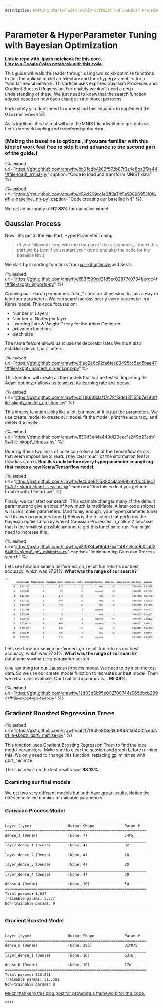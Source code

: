```yaml
---
description: Getting Started with scikit-optimize and Gaussian Processes
---
```


# Parameter & HyperParameter Tuning with Bayesian Optimization

[**Link to repo with .ipynb notebook for this code**](https://github.com/crawftv/Skopt-hyperparameter-tutorial)**.**  
[**Link to a Google Colab notebook with this code.**](https://colab.research.google.com/drive/1tYXmorCchEtsB12830lo6AhG-4HRZz4q)

This guide will walk the reader through using two scikit-optimize functions to find the optimal model architecture and tune hyperparameters for a “vanilla” neural network. This article uses explores Gaussian Processes and Gradient Boosted Regression. Fortunately we don’t need a deep understanding of these. We just need to know that the search function adjusts based on how each change in the model performs.

Fortunately you don’t need to understand this equation to implement the Gaussian search.![](https://cdn-images-1.medium.com/max/800/1*7c46-ScyLgZq9m24QPl-iA.png)

As is tradition, this tutorial will use the MNIST handwritten digits data set. Let’s start with loading and transforming the data.

### **\(Making the baseline is optional, if you are familiar with this kind of work feel free to skip it and advance to the second part of the guide.\)**

{% embed url="https://gist.github.com/crawftv/dd01cdb4282f572b87f3e4e8ba3f9a44\#file-load\_mnist-py" caption="Code to load and transform MNIST data" %}

{% embed url="https://gist.github.com/crawftv/d99d269cc1e2ff2a74f1a98896958f0b\#file-baseline\_nn-py" caption="Code creating our baseline NN" %}

We get an accuracy of **92.83%** for our naive model.

## **Gaussian Process**

Now Lets get to the Fun Part, HyperParameter Tuning.

> \(If you followed along with the first part of the assignment, I found this part works best if you restart your kernel and skip the code for the baseline NN.\)

We start by importing functions from [sci-kit optimize](https://scikit-optimize.github.io/) and Keras.

{% embed url="https://gist.github.com/crawftv/683f599dd31d5ec02877d0734beccc4f\#file-skopt\_imports-py" %}

Creating our search parameters. “dim\_” short for dimension. Its just a way to label our parameters. We can search across nearly every parameter in a Keras model. This code focuses on:

* Number of Layers
* Number of Nodes per layer
* Learning Rate & Weight Decay for the Adam Optimizer
* activation functions
* batch size

The name feature allows us to use the decorator later. We must also establish default parameters.

{% embed url="https://gist.github.com/crawftv/d1ec2e6c92fa6fee83495cc5ed5bae47\#file-skopt\_named\_dimensions-py" %}

This function will create all the models that will be tested. Importing the Adam optimizer allows us to adjust its learning rate and decay.

{% embed url="https://gist.github.com/crawftv/b11186383af17c79f12dc137155b7e88\#file-skopt\_model\_creation-py" %}

This fitness function looks like a lot, but most of it is just the parameters. We use create\_model to create our model, fit the model, print the accuracy, and delete the model.

{% embed url="https://gist.github.com/crawftv/830d3e48a443df23eec1a249b23adb15\#file-skopt\_fitness-py" %}

 Running these two lines of code can solve a lot of the Tensorflow errors that seem impossible to read. They clear much of the information tensor flow has stored. **Run this code before every hyperparameter or anything that makes a new Keras/Tensorflow model.**

{% embed url="https://gist.github.com/crawftv/fe45de8105880cdab9989820c451ec79\#file-skopt-clear\_session-py" caption="Run this code if you get into trouble with Tensorflow" %}

Finally, we can start our search. This example changes many of the default parameters to give an idea of how much is modifiable. A later code snippet will use simpler parameters. \(And funny enough, your hyperparameter tuner will its own parameters tuned.\) Below is the function that performs the bayesian optimization by way of Gaussian Processes. n\_calls=12 because that is the smallest possible amount to get this function to run. You might need to increase this.

{% embed url="https://gist.github.com/crawftv/d33934ad164d7baf1487c8c59b0dab26\#file-skopt\_gp\_minimize-py" caption="Implementing Gaussian Process search" %}

 Lets see how our search performed. gp\_result.fun returns our best accuracy, which was 97.21%. **What was the range of our search?**

![DataFrame summarizing parameter search](.gitbook/assets/1_twkvx6qh2trnazao0picrg-1.png)

Lets see how our search performed. gp\_result.fun returns our best accuracy, which was 97.21%. **What was the range of our search?** dataframe summarizing parameter search

One last thing for our Gaussian Process model. We need to try it on the test data. So we use our create\_model function to recreate our best model. Then we retrain and evaluate. Our final test accuracy is… **98.09%**.

{% embed url="https://gist.github.com/crawftv/12d83d6b95e002708744a665bbdb2994\#file-skopt-gp-test-py" %}

## **Gradient Boosted Regression Trees**

{% embed url="https://gist.github.com/crawftv/a12f7f84be8f8e3900f681404032ce4a\#file-skopt\_gbrt\_mimize-py" %}

This function uses Gradient Boosting Regression Trees to find the ideal model parameters. Make sure to clear the session and graph before running this. We only need to change this function: replacing gp\_minimze with gbrt\_minimze.

The final result on the test results was **98.13%.**

### **Examining our final models**

We get two very different models but both have great results. Notice the difference in the number of trainable parameters.

### **Gaussian Process Model**

```text
_________________________________________________________________
Layer (type)                 Output Shape              Param #   
=================================================================
dense_3 (Dense)              (None, 7)                 5495      
_________________________________________________________________
layer_dense_1 (Dense)        (None, 4)                 32        
_________________________________________________________________
layer_dense_2 (Dense)        (None, 4)                 20        
_________________________________________________________________
layer_dense_3 (Dense)        (None, 4)                 20        
_________________________________________________________________
layer_dense_4 (Dense)        (None, 4)                 20        
_________________________________________________________________
dense_4 (Dense)              (None, 10)                50        
=================================================================
Total params: 5,637
Trainable params: 5,637
Non-trainable params: 0
_________________________________________________________________
```

### **Gradient Boosted Model**

```text
_________________________________________________________________
Layer (type)                 Output Shape              Param #   
=================================================================
dense_5 (Dense)              (None, 395)               310075    
_________________________________________________________________
layer_dense_1 (Dense)        (None, 16)                6336      
_________________________________________________________________
dense_6 (Dense)              (None, 10)                170       
=================================================================
Total params: 316,581
Trainable params: 316,581
Non-trainable params: 0
```

[Much thanks to this blog post for providing a framework for this code.](https://github.com/Hvass-Labs/TensorFlow-Tutorials/blob/master/19_Hyper-Parameters.ipynb)

\*\*\*\*

